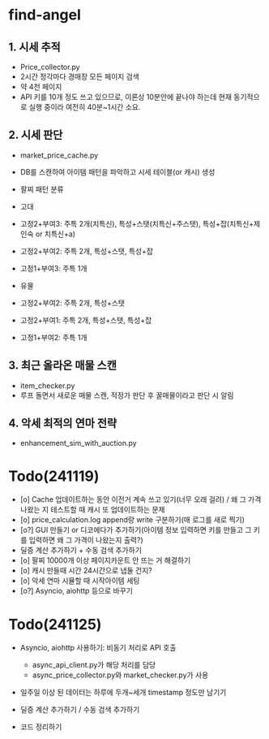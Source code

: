 # find-angel

## 1. 시세 추적
- Price_collector.py
- 2시간 정각마다 경매장 모든 페이지 검색
- 약 4천 페이지
- API 키를 10개 정도 쓰고 있으므로, 이론상 10분안에 끝나야 하는데 현재 동기적으로 실행 중이라 여전히 40분~1시간 소요.

## 2. 시세 판단
- market_price_cache.py
- DB를 스캔하여 아이템 패턴을 파악하고 시세 테이블(or 캐시) 생성

- 팔찌 패턴 분류
- 고대
- 고정2+부여3: 주특 2개(치특신), 특성+스탯(치특신+주스탯), 특성+잡(치특신+제인숙 or 치특신+a)
- 고정2+부여2: 주특 2개, 특성+스탯, 특성+잡
- 고정1+부여3: 주특 1개
- 유물
- 고정2+부여2: 주특 2개, 특성+스탯
- 고정2+부여1: 주특 2개, 특성+스탯, 특성+잡
- 고정1+부여2: 주특 1개

## 3. 최근 올라온 매물 스캔
- item_checker.py
- 루프 돌면서 새로운 매물 스캔, 적정가 판단 후 꿀매물이라고 판단 시 알림

## 4. 악세 최적의 연마 전략
- enhancement_sim_with_auction.py

# Todo(241119)
- [o] Cache 업데이트하는 동안 이전거 계속 쓰고 있기(너무 오래 걸려) / 왜 그 가격 나왔는 지 테스트할 때 캐시 또 업데이트하는 문제
- [o] price_calculation.log append랑 write 구분하기(매 로그를 새로 찍기)
- [o?] GUI 만들기 or 디코에다가 추가하기(아이템 정보 입력하면 키를 만들고 그 키를 입력하면 왜 그 가격이 나왔는지 출력?)
- 딜증 계산 추가하기 + 수동 검색 추가하기
- [o] 팔찌 10000개 이상 페이지카운트 안 뜨는 거 해결하기
- [o] 캐시 만들때 시간 24시간으로 냅둘 건지?
- [o] 악세 연마 시뮬할 때 시작아이템 세팅
- [o?] Asyncio, aiohttp 등으로 바꾸기

# Todo(241125)
- Asyncio, aiohttp 사용하기: 비동기 처리로 API 호출
    - async_api_client.py가 해당 처리를 담당
    - async_price_collector.py와 market_checker.py가 사용
    
- 일주일 이상 된 데이터는 하루에 두개~세개 timestamp 정도만 남기기
- 딜증 계산 추가하기 / 수동 검색 추가하기
- 코드 정리하기